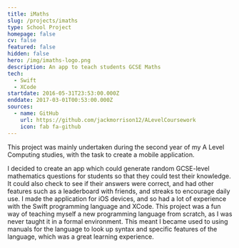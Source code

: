```yaml
---
title: iMaths
slug: /projects/imaths
type: School Project
homepage: false
cv: false
featured: false
hidden: false
hero: /img/imaths-logo.png
description: An app to teach students GCSE Maths
tech:
  - Swift
  - XCode
startdate: 2016-05-31T23:53:00.000Z
enddate: 2017-03-01T00:53:00.000Z
sources:
  - name: GitHub
    url: https://github.com/jackmorrison12/ALevelCoursework
    icon: fab fa-github
---
```


This project was mainly undertaken during the second year of my A Level Computing studies, with the task to create a mobile application.

I decided to create an app which could generate random GCSE-level mathematics questions for students so that they could test their knowledge. It could also check to see if their answers were correct, and had other features such as a leaderboard with friends, and streaks to encourage daily use. I made the application for iOS devices, and so had a lot of experience with the Swift programming language and XCode. This project was a fun way of teaching myself a new programming language from scratch, as I was never taught it in a formal environment. This meant I became used to using manuals for the language to look up syntax and specific features of the language, which was a great learning experience.
